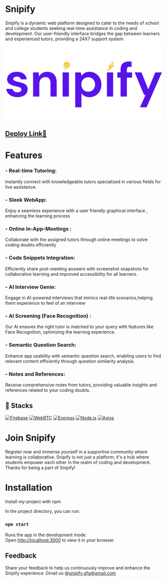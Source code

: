 
# Snipify


Snipify is a dynamic web platform designed to cater to the needs of school and college students seeking real-time assistance in coding and development. Our user-friendly interface bridges the gap between learners and experienced tutors, providing a 24X7 support system
![Logo](https://raw.githubusercontent.com/kartikey-mittal/snipify/main/snipify-1.png?token=GHSAT0AAAAAACKX3PHWVES3IDOLE2VE5RXIZQFPCUA)

## [Deploy Link🚀](https://snipify-project.pages.dev/)


    
# Features

### - Real-time Tutoring:

Instantly connect with knowledgeable tutors specialized in various fields for live assistance.

### -  Sleek WebApp:

Enjoy a seamless experience with a user friendly graphical interface , enhancing the learning process 

### - Online In-App-Meetings :

Collaborate with the assigned tutors through online meetings to solve coding doubts efficiently

### - Code Snippets Integration:

Efficiently share post-meeting answers with screenshot snapshots for collaborative learning and improved accessibility for all learners.

### - AI Interview Genie:

Engage in AI-powered interviews that mimics real-life scenarios,helping them experience to feel of an interview

### - AI Screening (Face Recognition) :

Our AI ensures the right tutor is matched to your query with features like Face Recognition,  optimizing the learning experience. 

### - Semantic Question Search:

Enhance app usability with semantic question search, enabling users to find relevant content efficiently through question similarity analysis.

### - Notes and References:

Receive comprehensive notes from tutors, providing valuable insights and references related to your coding doubts.



## 🔗 Stacks

[![Firebase](https://img.shields.io/badge/firebase-000?style=for-the-badge&logo=firebase&logoColor=orange)](https://twitter.com/) [![WebRTC](https://img.shields.io/badge/webrtc-000?style=for-the-badge&logo=webrtc&logoColor=blue)](https://twitter.com/) [![Express](https://img.shields.io/badge/express-000?style=for-the-badge&logo=express&logoColor=green)](https://twitter.com/) [![Node.js](https://img.shields.io/badge/nodejs-000?style=for-the-badge&logo=node.js&logoColor=339933)](https://twitter.com/) [![Axios](https://img.shields.io/badge/axios-black?style=for-the-badge&logo=axios&logoColor=white)](https://github.com/axios/axios)









# Join Snipify

Register now and immerse yourself in a supportive community where learning is collaborative. Snipify is not just a platform; it's a hub where students empower each other in the realm of coding and development. Thanks for being a part of Snipify!

# Installation

Install my-project with npm


 In the project directory, you can run:

### `npm start`

Runs the app in the development mode.\
Open [http://localhost:3000](http://localhost:3000) to view it in your browser.


##  Feedback

Share your feedback to help us continuously improve and enhance the Snipify experience .Gmail us @snipify.gfg@gmail.com 






